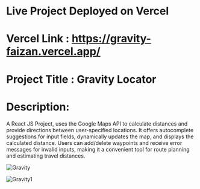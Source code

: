 # Live Project Deployed on Vercel
# Vercel Link : https://gravity-faizan.vercel.app/
# Project Title : Gravity Locator
# Description:
 A React JS Project, uses the Google Maps API to calculate distances and provide directions between user-specified locations. It offers autocomplete suggestions for input fields, dynamically updates the map, and displays the calculated distance. Users can add/delete waypoints and receive error messages for invalid inputs, making it a convenient tool for route planning and estimating travel distances.

![Gravity](https://github.com/faizan0409/gravity.faizan/assets/113190716/851a9112-ad01-4987-92ef-be106f85574d)

![Gravity1](https://github.com/faizan0409/gravity.faizan/assets/113190716/88743cb0-1610-49fb-946f-f1eeca0baf58)
